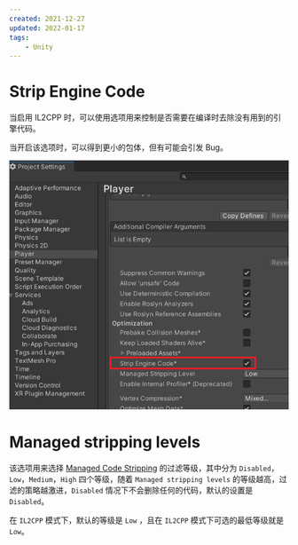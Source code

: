 ```yaml
---
created: 2021-12-27
updated: 2022-01-17
tags:
    - Unity
---
```


# Strip Engine Code

当启用 IL2CPP 时，可以使用选项用来控制是否需要在编译时去除没有用到的引擎代码。

当开启该选项时，可以得到更小的包体，但有可能会引发 Bug。

![|500](assets/Unity%20-%20PlayerSettings/image-20211227225119615.png)

# Managed stripping levels

该选项用来选择 [Managed Code Stripping](Unity%20-%20Scripting%20Architecture/Unity%20-%20Managed%20Code%20Stripping.md) 的过滤等级，其中分为 `Disabled`，`Low`，`Medium`，`High` 四个等级，随着 `Managed stripping levels` 的等级越高，过滤的策略越激进，`Disabled`  情况下不会删除任何的代码，默认的设置是 `Disabled`。  

在 `IL2CPP` 模式下，默认的等级是 `Low` ，且在 `IL2CPP` 模式下可选的最低等级就是 `Low`。